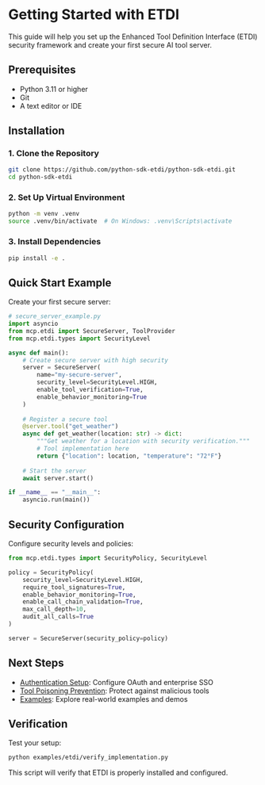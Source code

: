 # Getting Started with ETDI

This guide will help you set up the Enhanced Tool Definition Interface (ETDI) security framework and create your first secure AI tool server.

## Prerequisites

- Python 3.11 or higher
- Git
- A text editor or IDE

## Installation

### 1. Clone the Repository

```bash
git clone https://github.com/python-sdk-etdi/python-sdk-etdi.git
cd python-sdk-etdi
```

### 2. Set Up Virtual Environment

```bash
python -m venv .venv
source .venv/bin/activate  # On Windows: .venv\Scripts\activate
```

### 3. Install Dependencies

```bash
pip install -e .
```

## Quick Start Example

Create your first secure server:

```python
# secure_server_example.py
import asyncio
from mcp.etdi import SecureServer, ToolProvider
from mcp.etdi.types import SecurityLevel

async def main():
    # Create secure server with high security
    server = SecureServer(
        name="my-secure-server",
        security_level=SecurityLevel.HIGH,
        enable_tool_verification=True,
        enable_behavior_monitoring=True
    )
    
    # Register a secure tool
    @server.tool("get_weather")
    async def get_weather(location: str) -> dict:
        """Get weather for a location with security verification."""
        # Tool implementation here
        return {"location": location, "temperature": "72°F"}
    
    # Start the server
    await server.start()

if __name__ == "__main__":
    asyncio.run(main())
```

## Security Configuration

Configure security levels and policies:

```python
from mcp.etdi.types import SecurityPolicy, SecurityLevel

policy = SecurityPolicy(
    security_level=SecurityLevel.HIGH,
    require_tool_signatures=True,
    enable_behavior_monitoring=True,
    enable_call_chain_validation=True,
    max_call_depth=10,
    audit_all_calls=True
)

server = SecureServer(security_policy=policy)
```

## Next Steps

- [Authentication Setup](security-features.md): Configure OAuth and enterprise SSO
- [Tool Poisoning Prevention](attack-prevention.md): Protect against malicious tools
- [Examples](examples/index.md): Explore real-world examples and demos

## Verification

Test your setup:

```bash
python examples/etdi/verify_implementation.py
```

This script will verify that ETDI is properly installed and configured.